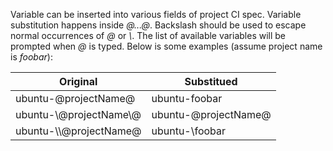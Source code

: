 Variable can be inserted into various fields of project CI spec. Variable substitution happens inside _@...@_. Backslash should be used to escape normal occurrences of _@_ or _\\_. The list of available variables will be prompted when _@_ is typed. Below is some examples (assume project name is _foobar_):

| Original           | Substitued |
|----------          |------------|
|ubuntu-@projectName@| ubuntu-foobar |
|ubuntu-\\@projectName\\@|ubuntu-@projectName@|
|ubuntu-\\\\@projectName@|ubuntu-\\foobar|
